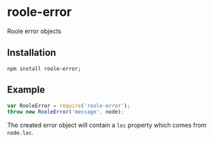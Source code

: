 # roole-error

Roole error objects

## Installation

	npm install roole-error;

## Example

```javascript
var RooleError = require('roole-error');
throw new RooleError('message', node);
```

The created error object will contain a `loc` property which comes from `node.loc`.